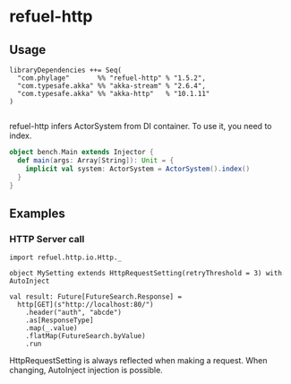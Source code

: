 # refuel-http

## Usage

```
libraryDependencies ++= Seq(
  "com.phylage"       %% "refuel-http" % "1.5.2",
  "com.typesafe.akka" %% "akka-stream" % "2.6.4",
  "com.typesafe.akka" %% "akka-http"   % "10.1.11"
)


````

refuel-http infers ActorSystem from DI container.
To use it, you need to index.

```scala
object bench.Main extends Injector {
  def main(args: Array[String]): Unit = {
    implicit val system: ActorSystem = ActorSystem().index()
  }
}
```

## Examples

### HTTP Server call

```
import refuel.http.io.Http._

object MySetting extends HttpRequestSetting(retryThreshold = 3) with AutoInject

val result: Future[FutureSearch.Response] =
  http[GET](s"http://localhost:80/")
    .header("auth", "abcde")
    .as[ResponseType]
    .map(_.value)
    .flatMap(FutureSearch.byValue)
    .run
```

HttpRequestSetting is always reflected when making a request.
When changing, AutoInject injection is possible.

